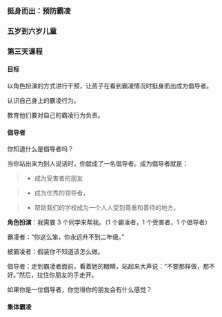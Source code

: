 ### 挺身而出：预防霸凌

### 五岁到六岁儿童

### 第三天课程

#### 目标

以角色扮演的方式进行干预，让孩子在看到霸凌情况时挺身而出成为倡导者。 

认识自己身上的霸凌行为。

教育他们要对自己的霸凌行为负责。

#### 倡导者

你知道什么是倡导者吗？

当你站出来为别人说话时，你就成了一名倡导者。成为倡导者就是：

>* 成为受害者的朋友

>* 成为优秀的领导者，

>* 帮助我们的学校成为一个人人受到尊重和善待的地方。

**角色扮演**：我需要 3 个同学来帮我。（1 个霸凌者，1 个受害者，1 个倡导者）

霸凌者：“你这么笨，你永远升不到二年级。”

被霸凌者：假装你不知道该怎么做。

倡导者：走到霸凌者面前，看着她的眼睛，站起来大声说：“不要那样做，那不好。”然后，拉住你朋友的手走开。

如果你是一位倡导者，你觉得你的朋友会有什么感觉？

#### 集体霸凌



